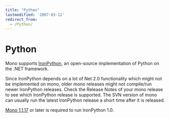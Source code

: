 ```yaml
---
title: "Python"
lastmodified: '2007-03-12'
redirect_from:
  - /Python/
---
```


Python
======

Mono supports [IronPython](http://www.codeplex.com/Wiki/View.aspx?ProjectName=IronPython), an open-source implementation of Python on the .NET framework.

Since IronPython depends on a lot of Net 2.0 functionality which might not be implemented on mono, older mono releases might not compile/run newer IronPython releases. Check the Release Notes of your mono release to see which IronPython release is supported. The SVN version of mono can usually run the latest IronPython release a short time after it is released.

[Mono 1.1.17](http://www.go-mono.com/archive/1.1.17.1/) or later is required to run IronPython 1.0.
